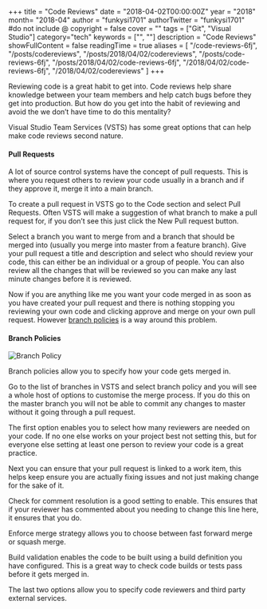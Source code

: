 +++
title = "Code Reviews"
date = "2018-04-02T00:00:00Z"
year = "2018"
month= "2018-04"
author = "funkysi1701"
authorTwitter = "funkysi1701" #do not include @
copyright = false
cover = ""
tags = ["Git", "Visual Studio"]
category="tech"
keywords = ["", ""]
description = "Code Reviews"
showFullContent = false
readingTime = true
aliases = [
    "/code-reviews-6fj",
    "/posts/codereviews",
    "/posts/2018/04/02/codereviews",
    "/posts/code-reviews-6fj",
    "/posts/2018/04/02/code-reviews-6fj",
    "/2018/04/02/code-reviews-6fj",
    "/2018/04/02/codereviews"
]
+++

Reviewing code is a great habit to get into. Code reviews help share knowledge between your team members and help catch bugs before they get into production. But how do you get into the habit of reviewing and avoid the we don’t have time to do this mentality?

Visual Studio Team Services (VSTS) has some great options that can help make code reviews second nature.

#### Pull Requests

A lot of source control systems have the concept of pull requests. This is where you request others to review your code usually in a branch and if they approve it, merge it into a main branch.

To create a pull request in VSTS go to the Code section and select Pull Requests. Often VSTS will make a suggestion of what branch to make a pull request for, if you don’t see this just click the New Pull request button.

Select a branch you want to merge from and a branch that should be merged into (usually you merge into master from a feature branch). Give your pull request a title and description and select who should review your code, this can either be an individual or a group of people. You can also review all the changes that will be reviewed so you can make any last minute changes before it is reviewed.

Now if you are anything like me you want your code merged in as soon as you have created your pull request and there is nothing stopping you reviewing your own code and clicking approve and merge on your own pull request. However [branch policies](https://docs.microsoft.com/en-us/vsts/git/branch-policies?view=vsts) is a way around this problem.

#### Branch Policies

![Branch Policy](https://storageaccountblog9f5d.blob.core.windows.net/blazor/wp-content/uploads/2018/04/save-policy-changes.png?resize=599%2C901&ssl=1)

Branch policies allow you to specify how your code gets merged in.

Go to the list of branches in VSTS and select branch policy and you will see a whole host of options to customise the merge process. If you do this on the master branch you will not be able to commit any changes to master without it going through a pull request.

The first option enables you to select how many reviewers are needed on your code. If no one else works on your project best not setting this, but for everyone else setting at least one person to review your code is a great practice.

Next you can ensure that your pull request is linked to a work item, this helps keep ensure you are actually fixing issues and not just making change for the sake of it.

Check for comment resolution is a good setting to enable. This ensures that if your reviewer has commented about you needing to change this line here, it ensures that you do.

Enforce merge strategy allows you to choose between fast forward merge or squash merge.

Build validation enables the code to be built using a build definition you have configured. This is a great way to check code builds or tests pass before it gets merged in.

The last two options allow you to specify code reviewers and third party external services.